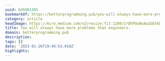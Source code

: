 ```yaml
---
uuid: 645601365
bookmarkOf: https://betterprogramming.pub/you-will-always-have-more-problems-than-engineers-aafff94a4623
category: article
headImage: https://miro.medium.com/v2/resize:fit:1200/1*DhPQsNoAw2GDlKbdpaJCBA.jpeg
title: You will always have more problems than engineers.
domain: betterprogramming.pub
description: 
tags: []
date: '2023-01-26T19:48:53.018Z'
highlights: 
---
```




